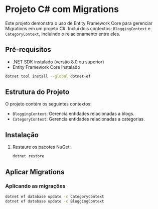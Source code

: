 # Projeto C# com Migrations

Este projeto demonstra o uso de Entity Framework Core para gerenciar Migrations em um projeto C#. Inclui dois contextos: `BloggingContext` e `CategoryContext`, incluindo o relacionamento entre eles.

## Pré-requisitos

- .NET SDK instalado (versão 8.0 ou superior)
- Entity Framework Core instalado
```bash
dotnet tool install --global dotnet-ef
```

## Estrutura do Projeto

O projeto contém os seguintes contextos:
- `BloggingContext`: Gerencia entidades relacionadas a blogs.
- `CategoryContext`: Gerencia entidades relacionadas a categorias.

## Instalação

1. Restaure os pacotes NuGet:

    ```bash
    dotnet restore
    ```

## Aplicar Migrations

### Aplicando as migrações


```bash
dotnet ef database update -c CategoryContext
dotnet ef database update -c BloggingContext
```
